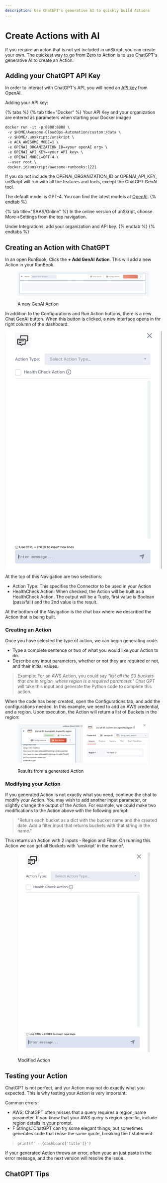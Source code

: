 ```yaml
---
description: Use ChatGPT's generative AI to quickly build Actions
---
```


# Create Actions with AI

If you require an acton that is not yet included in unSkript, you can create your own.  The quickest way to go from Zero to Action is to use ChatGPT's generative AI to create an Action.



## Adding your ChatGPT API Key

In order to interact with ChatGPT's API, you will need an [API key](https://platform.openai.com/account/api-keys) from OpenAI.

Adding your API key:

{% tabs %}
{% tab title="Docker" %}
Your API Key and your organization are entered as parameters when starting your Docker image:\


```
docker run -it -p 8888:8888 \
 -v $HOME/Awesome-CloudOps-Automation/custom:/data \
 -v $HOME/.unskript:/unskript \
 -e ACA_AWESOME_MODE=1 \
 -e OPENAI_ORGANIZATION_ID=<your openAI org> \
 -e OPENAI_API_KEY=<your API key> \
 -e OPENAI_MODEL=GPT-4 \
 --user root \
 docker.io/unskript/awesome-runbooks:1221

```

If you do not include the OPENAI\_ORGANIZATION\_ID or OPENAI\_API\_KEY, unSkript will run with all the features and tools, except the ChatGPT GenAI tool. &#x20;

The default model is GPT-4.  You can find the latest models at [OpenAI](https://platform.openai.com/docs/models/overview).
{% endtab %}

{% tab title="SAAS/Online" %}
In the online version of unSkript, choose More->Settings from the top navigation.&#x20;

Under Integrations, add your organization and API key.
{% endtab %}
{% endtabs %}



## Creating an Action with ChatGPT

In an open RunBook, Click the **+ Add GenAI Action**.  This will add a new Action in your RunBook.

<figure><img src="../.gitbook/assets/image (22).png" alt=""><figcaption><p>A new GenAI Action</p></figcaption></figure>

In addition to the Configurations and Run Action buttons, there is a new Chat GenAI button.  When this button is clicked, a new interface opens in thr right column of the dashboard:

![](<../.gitbook/assets/image (4).png>)

At the top of this Navigation are two selections:&#x20;

* Action Type: This specifies the Connector to be used in your Action
* HealthCheck Action: When checked, the Action will be built as a HealthCheck Action.  The output will be a Tuple, first value is Boolean (pass/fail) and the 2nd value is the result.

At the bottom of the Navigation is the chat box where we described the Action that is being built.

### Creating an Action

Once you have selected the type of action, we can begin generating code.

* Type a complete sentence or two of what you would like your Action to do. &#x20;
* Describe any input parameters, whether or not they are required or not, and their initial values.

> Example: For an AWS Action, you could say _"list all the S3 buckets that are in region, where region is a required parameter."_  Chat GPT will take this input and generate the Python code to complete this action. &#x20;

When the code has been created, open the Configurations tab, and add the configurations needed.  In this example, we need to add an AWS credential, and a region. Upon execution, the Action will return a list of Buckets in the region:

<figure><img src="../.gitbook/assets/image (11).png" alt=""><figcaption><p>Results from a generated Action</p></figcaption></figure>

### Modifying your Action&#x20;

If you generated Action is not exactly what you need, continue the chat to modify your Action.  You may wish to add another input parameter, or slightly change the output of the Action.  For example, we could make two modifications to the Action above with the following prompt:

> "Return each bucket as a dict with the bucket name and the created date. Add a filter input that returns buckets with that string in the name."

This returns an Action with 2 inputs - Region and Filter.  On running this Action we can get all Buckets with 'unskript' in the name:\


<figure><img src="../.gitbook/assets/image (2).png" alt=""><figcaption><p>Modified Action</p></figcaption></figure>

## Testing your Action

ChatGPT is not perfect, and yur Action may not do exactly what you expected.  This is why testing your Action is very important.

Common errors:

* AWS: ChatGPT often misses that a query requires a region\_name parameter.  If you know that your AWS query is region specific, include region details in your prompt.
* F Strings: ChatGPT can try some elegant things, but sometimes generates code that reuse the same quote, breaking the f statement:

> `print(f' - {dashboard['title']}')`

If your generated Action throws an error, often youc an just paste in the error message, and the next version will resolve the issue.





## ChatGPT Tips
